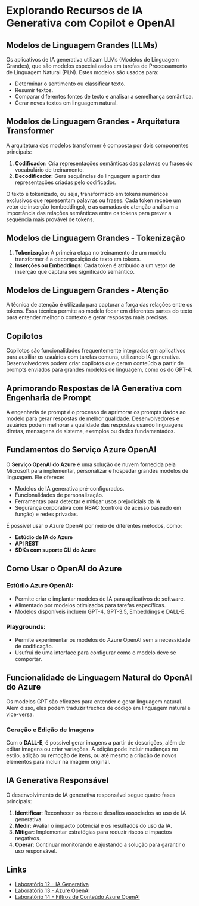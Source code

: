 # Explorando Recursos de IA Generativa com Copilot e OpenAI

## Modelos de Linguagem Grandes (LLMs)

Os aplicativos de IA generativa utilizam LLMs (Modelos de Linguagem Grandes), que são modelos especializados em tarefas de Processamento de Linguagem Natural (PLN). Estes modelos são usados para:

- Determinar o sentimento ou classificar texto.
- Resumir textos.
- Comparar diferentes fontes de texto e analisar a semelhança semântica.
- Gerar novos textos em linguagem natural.

## Modelos de Linguagem Grandes - Arquitetura Transformer

A arquitetura dos modelos transformer é composta por dois componentes principais:

1. **Codificador:** Cria representações semânticas das palavras ou frases do vocabulário de treinamento.
2. **Decodificador:** Gera sequências de linguagem a partir das representações criadas pelo codificador.

O texto é tokenizado, ou seja, transformado em tokens numéricos exclusivos que representam palavras ou frases. Cada token recebe um vetor de inserção (embeddings), e as camadas de atenção analisam a importância das relações semânticas entre os tokens para prever a sequência mais provável de tokens.

## Modelos de Linguagem Grandes - Tokenização

1. **Tokenização:** A primeira etapa no treinamento de um modelo transformer é a decomposição do texto em tokens.
2. **Inserções ou Embeddings:** Cada token é atribuído a um vetor de inserção que captura seu significado semântico.
   
## Modelos de Linguagem Grandes - Atenção

A técnica de atenção é utilizada para capturar a força das relações entre os tokens. Essa técnica permite ao modelo focar em diferentes partes do texto para entender melhor o contexto e gerar respostas mais precisas.

## Copilotos

Copilotos são funcionalidades frequentemente integradas em aplicativos para auxiliar os usuários com tarefas comuns, utilizando IA generativa. Desenvolvedores podem criar copilotos que geram conteúdo a partir de prompts enviados para grandes modelos de linguagem, como os do GPT-4.

## Aprimorando Respostas de IA Generativa com Engenharia de Prompt

A engenharia de prompt é o processo de aprimorar os prompts dados ao modelo para gerar respostas de melhor qualidade. Desenvolvedores e usuários podem melhorar a qualidade das respostas usando linguagens diretas, mensagens de sistema, exemplos ou dados fundamentados.

## Fundamentos do Serviço Azure OpenAI

O **Serviço OpenAI do Azure** é uma solução de nuvem fornecida pela Microsoft para implementar, personalizar e hospedar grandes modelos de linguagem. Ele oferece:

- Modelos de IA generativa pré-configurados.
- Funcionalidades de personalização.
- Ferramentas para detectar e mitigar usos prejudiciais da IA.
- Segurança corporativa com RBAC (controle de acesso baseado em função) e redes privadas.

É possível usar o Azure OpenAI por meio de diferentes métodos, como:

- **Estúdio de IA do Azure**
- **API REST**
- **SDKs com suporte CLI do Azure**

## Como Usar o OpenAI do Azure

### Estúdio Azure OpenAI:
- Permite criar e implantar modelos de IA para aplicativos de software.
- Alimentado por modelos otimizados para tarefas específicas.
- Modelos disponíveis incluem GPT-4, GPT-3.5, Embeddings e DALL-E.

### Playgrounds:
- Permite experimentar os modelos do Azure OpenAI sem a necessidade de codificação.
- Usufrui de uma interface para configurar como o modelo deve se comportar.

## Funcionalidade de Linguagem Natural do OpenAI do Azure

Os modelos GPT são eficazes para entender e gerar linguagem natural. Além disso, eles podem traduzir trechos de código em linguagem natural e vice-versa.

### Geração e Edição de Imagens

Com o **DALL-E**, é possível gerar imagens a partir de descrições, além de editar imagens ou criar variações. A edição pode incluir mudanças no estilo, adição ou remoção de itens, ou até mesmo a criação de novos elementos para incluir na imagem original.

## IA Generativa Responsável

O desenvolvimento de IA generativa responsável segue quatro fases principais:

1. **Identificar**: Reconhecer os riscos e desafios associados ao uso de IA generativa.
2. **Medir**: Avaliar o impacto potencial e os resultados do uso da IA.
3. **Mitigar**: Implementar estratégias para reduzir riscos e impactos negativos.
4. **Operar**: Continuar monitorando e ajustando a solução para garantir o uso responsável.

## Links

- [Laboratório 12 - IA Generativa](https://microsoftlearning.github.io/mslearn-ai-fundamentals/Instructions/Labs/12-generative-ai.html)
- [Laboratório 13 - Azure OpenAI](https://microsoftlearning.github.io/mslearn-ai-fundamentals/Instructions/Labs/13-azure-openai.html)
- [Laboratório 14 - Filtros de Conteúdo Azure OpenAI](https://microsoftlearning.github.io/mslearn-ai-fundamentals/Instructions/Labs/14-azure-openai-content-filters.html)
